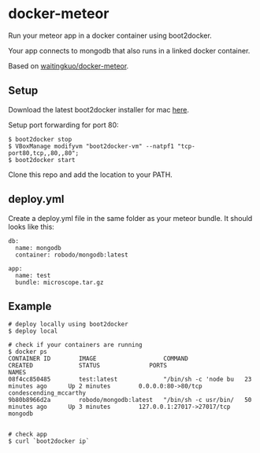 docker-meteor
=============

Run your meteor app in a docker container using boot2docker.

Your app connects to mongodb that also runs in a linked docker container. 

Based on [waitingkuo/docker-meteor](https://github.com/waitingkuo/docker-meteor).


## Setup

Download the latest boot2docker installer for mac [here](https://github.com/boot2docker/boot2docker/releases).
  
Setup port forwarding for port 80:

    $ boot2docker stop
    $ VBoxManage modifyvm "boot2docker-vm" --natpf1 "tcp-port80,tcp,,80,,80";
    $ boot2docker start


Clone this repo and add the location to your PATH.


## deploy.yml

Create a deploy.yml file in the same folder as your meteor bundle. It should looks like this:

    db:
      name: mongodb
      container: robodo/mongodb:latest
  
    app:
      name: test
      bundle: microscope.tar.gz


## Example

    # deploy locally using boot2docker
    $ deploy local

    # check if your containers are running
    $ docker ps
    CONTAINER ID        IMAGE                   COMMAND                CREATED             STATUS              PORTS                        NAMES
    08f4cc850485        test:latest             "/bin/sh -c 'node bu   23 minutes ago      Up 2 minutes        0.0.0.0:80->80/tcp           condescending_mccarthy   
    9b80b8966d2a        robodo/mongodb:latest   "/bin/sh -c usr/bin/   50 minutes ago      Up 3 minutes        127.0.0.1:27017->27017/tcp   mongodb                  


    # check app 
    $ curl `boot2docker ip` 

